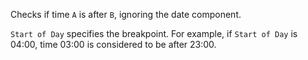 Checks if time `A` is after `B`, ignoring the date component.

`Start of Day` specifies the breakpoint.  For example, if `Start of Day` is 04:00, time 03:00 is considered to be after 23:00.
